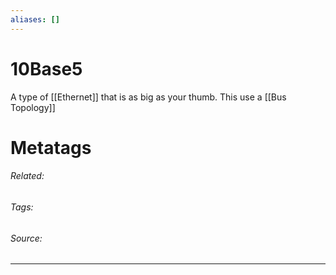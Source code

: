 ```yaml
---
aliases: []
---
```

# 10Base5
A type of [[Ethernet]] that is as big as your thumb. This use a [[Bus Topology]]


# Metatags
###### Related: 
###### Tags: 
###### Source: 

---